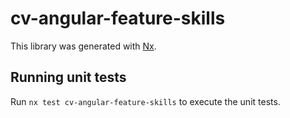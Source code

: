# cv-angular-feature-skills

This library was generated with [Nx](https://nx.dev).

## Running unit tests

Run `nx test cv-angular-feature-skills` to execute the unit tests.

